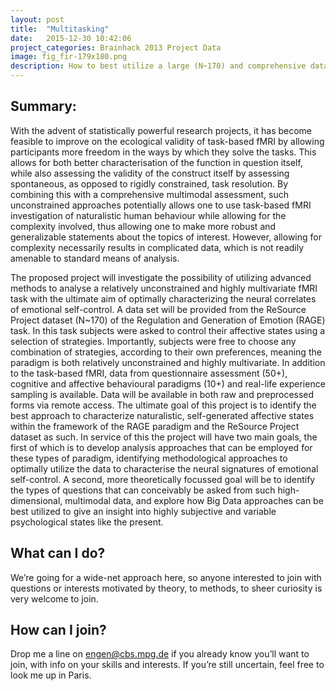 ```yaml
---
layout: post
title:  "Multitasking"
date:   2015-12-30 10:42:06
project_categories: Brainhack 2013 Project Data
image: fig_fir-179x180.png
description: How to best utilize a large (N~170) and comprehensive dataset to identify the neural, behavioural and trait correlates of emotional control – Developing analysis approaches for naturalistic and multivariate task-based fMRI.
---
```

## Summary:
With the advent of statistically powerful research projects, it has become feasible to improve on the ecological validity of task-based fMRI by allowing participants more freedom in the ways by which they solve the tasks. This allows for both better characterisation of the function in question itself, while also assessing the validity of the construct itself by assessing spontaneous, as opposed to rigidly constrained, task resolution. By combining this with a comprehensive multimodal assessment, such unconstrained approaches potentially allows one to use task-based fMRI investigation of naturalistic human behaviour while allowing for the complexity involved, thus allowing one to make more robust and generalizable statements about the topics of interest. However, allowing for complexity necessarily results in complicated data, which is not readily amenable to standard means of analysis.  

The proposed project will investigate the possibility of utilizing advanced methods to analyse a relatively unconstrained and highly multivariate fMRI task with the ultimate aim of optimally characterizing the neural correlates of emotional self-control. A data set will be provided from the ReSource Project dataset (N~170) of the Regulation and Generation of Emotion (RAGE) task. In this task subjects were asked to control their affective states using a selection of strategies. Importantly, subjects were free to choose any combination of strategies, according to their own preferences, meaning the paradigm is both relatively unconstrained and highly multivariate. In addition to the task-based fMRI, data from questionnaire assessment (50+), cognitive and affective behavioural paradigms (10+) and real-life experience sampling is available. Data will be available in both raw and preprocessed forms via remote access.
The ultimate goal of this project is to identify the best approach to characterize naturalistic, self-generated affective states within the framework of the RAGE paradigm and the ReSource Project dataset as such. In service of this the project will have two main goals, the first of which is to develop analysis approaches that can be employed for these types of paradigm, identifying methodological approaches to optimally utilize the data to characterise the neural signatures of emotional self-control. A second, more theoretically focussed goal will be to identify the types of questions that can conceivably be asked from such high-dimensional, multimodal data, and explore how Big Data approaches can be best utilized to give an insight into highly subjective and variable psychological states like the present.

## What can I do?  
We’re going for a wide-net approach here, so anyone interested to join with questions or interests motivated by theory, to methods, to sheer curiosity is very welcome to join.

## How can I join?
Drop me a line on engen@cbs.mpg.de if you already know you’ll want to join, with info on your skills and interests. If you’re still uncertain, feel free to look me up in Paris.
